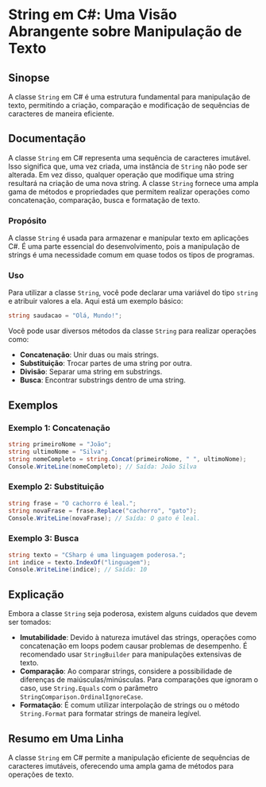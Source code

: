 <!--
Meta Description: # String em C#: Uma Visão Abrangente sobre Manipulação de Texto ## Sinopse A classe `String` em C# é uma estrutura fundamental para manipulação de tex...
Meta Keywords: string, uma, texto, classe, para
-->

# String em C#: Uma Visão Abrangente sobre Manipulação de Texto

## Sinopse
A classe `String` em C# é uma estrutura fundamental para manipulação de texto, permitindo a criação, comparação e modificação de sequências de caracteres de maneira eficiente.

## Documentação
A classe `String` em C# representa uma sequência de caracteres imutável. Isso significa que, uma vez criada, uma instância de `String` não pode ser alterada. Em vez disso, qualquer operação que modifique uma string resultará na criação de uma nova string. A classe `String` fornece uma ampla gama de métodos e propriedades que permitem realizar operações como concatenação, comparação, busca e formatação de texto.

### Propósito
A classe `String` é usada para armazenar e manipular texto em aplicações C#. É uma parte essencial do desenvolvimento, pois a manipulação de strings é uma necessidade comum em quase todos os tipos de programas.

### Uso
Para utilizar a classe `String`, você pode declarar uma variável do tipo `string` e atribuir valores a ela. Aqui está um exemplo básico:

```csharp
string saudacao = "Olá, Mundo!";
```

Você pode usar diversos métodos da classe `String` para realizar operações como:

- **Concatenação**: Unir duas ou mais strings.
- **Substituição**: Trocar partes de uma string por outra.
- **Divisão**: Separar uma string em substrings.
- **Busca**: Encontrar substrings dentro de uma string.

## Exemplos

### Exemplo 1: Concatenação
```csharp
string primeiroNome = "João";
string ultimoNome = "Silva";
string nomeCompleto = string.Concat(primeiroNome, " ", ultimoNome);
Console.WriteLine(nomeCompleto); // Saída: João Silva
```

### Exemplo 2: Substituição
```csharp
string frase = "O cachorro é leal.";
string novaFrase = frase.Replace("cachorro", "gato");
Console.WriteLine(novaFrase); // Saída: O gato é leal.
```

### Exemplo 3: Busca
```csharp
string texto = "CSharp é uma linguagem poderosa.";
int indice = texto.IndexOf("linguagem");
Console.WriteLine(indice); // Saída: 10
```

## Explicação
Embora a classe `String` seja poderosa, existem alguns cuidados que devem ser tomados:

- **Imutabilidade**: Devido à natureza imutável das strings, operações como concatenação em loops podem causar problemas de desempenho. É recomendado usar `StringBuilder` para manipulações extensivas de texto.
- **Comparação**: Ao comparar strings, considere a possibilidade de diferenças de maiúsculas/minúsculas. Para comparações que ignoram o caso, use `String.Equals` com o parâmetro `StringComparison.OrdinalIgnoreCase`.
- **Formatação**: É comum utilizar interpolação de strings ou o método `String.Format` para formatar strings de maneira legível.

## Resumo em Uma Linha
A classe `String` em C# permite a manipulação eficiente de sequências de caracteres imutáveis, oferecendo uma ampla gama de métodos para operações de texto.
